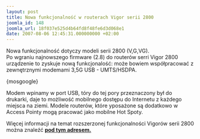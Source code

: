 ```yaml
---
layout: post
title: Nowa funkcjonalność w routerach Vigor serii 2800
joomla_id: 148
joomla_url: 18f037e525d4b64fd8f48fe6d3d068e1
date: 2007-08-06 12:45:31.000000000 +02:00
---
```

<p>Nowa funkcjonalność dotyczy modeli serii 2800 (V,G,VG).<br />Po wgraniu najnowszego firmware (2.8) do router&oacute;w serri Vigor 2800 urządzenie to zyskuje nową funkcjonalość: może bowiem wsp&oacute;łpracować z zewnętrznymi modemami 3,5G USB - UMTS/HSDPA.</p><p>{mosgoogle}</p><p>Modem wpinamy  w port USB, t&oacute;ry do tej pory przeznaczony był do drukarki, daje to możliwość mobilnego dostępu do Internetu z każdego miejsca na ziemi. Modele router&oacute;w, kt&oacute;re yposażone są dodatkowo w Access Pointy mogą pracować jako mobilne Hot Spoty.</p><p>Więcej  informacji na temat rozszerzonej funkcjonalności Vigor&oacute;w serii 2800 można znaleźć <a href="http://forum.draytek.pl/viewtopic.php?t=829" target="_blank"><strong>pod tym adresem.</strong></a></p>
